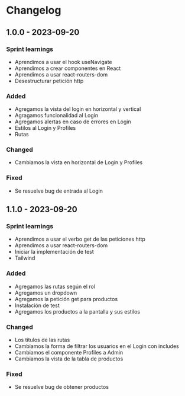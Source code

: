 # Changelog

## 1.0.0 - 2023-09-20

### Sprint learnings

- Aprendimos a usar el hook useNavigate
- Aprendimos a crear componentes en React
- Aprendimos a usar react-routers-dom
- Desestructurar petición http

### Added

- Agregamos la vista del login en horizontal y vertical
- Agragamos funcionalidad al Login
- Agregamos alertas en caso de errores en Login
- Estilos al Login y Profiles
- Rutas


### Changed

- Cambiamos la vista en horizontal de Login y Profiles

### Fixed

- Se resuelve bug de entrada al Login




## 1.1.0 - 2023-09-20

### Sprint learnings

- Aprendimos a usar el verbo get de las peticiones http
- Aprendimos a usar react-routers-dom
- Iniciar la implementación de test
- Tailwind

### Added

- Agregamos las rutas según el rol
- Agregamos un dropdown
- Agregamos la petición get para productos
- Instalación de test
- Agregamos los productos a la pantalla y sus estilos



### Changed

- Los títulos de las rutas
- Cambiamos la forma de filtrar los usuarios en el Login con includes
- Cambiamos el componente Profiles a Admin
- Cambiamos la vista de la tabla de productos

### Fixed

- Se resuelve bug de obtener productos


